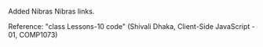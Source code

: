 Added Nibras Nibras links.

Reference: 
"class Lessons-10 code" (Shivali Dhaka, Client-Side JavaScript - 01, COMP1073)
 
